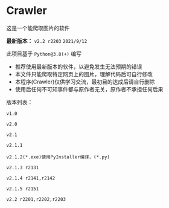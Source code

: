 # Crawler
这是一个能爬取图片的软件

 **最新版本：** 
`v2.2 r2203`
`2021/9/12`

此项目基于 `Python@3.8(+)` 编写

* 推荐使用最新版本的软件，以避免发生无法预期的错误
* 本文件只能爬取特定网页上的图片，理解代码后可自行修改
* 本程序(Crawler)仅供学习交流，最初目的达成后请自行删除
* 使用后任何不可知事件都与原作者无关，原作者不承担任何后果

版本列表：
```
v1.0

v2.0

v2.1

v2.1.1

v2.1.2(*.exe)使用PyInstaller编译，(*.py)

v2.1.3 r2131

v2.1.4 r2141,r2142

v2.1.5 r2151

v2.2 r2201,r2202,r2203
```

